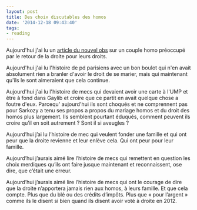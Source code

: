 ```yaml
---
layout: post
title: Des choix discutables des homos
date: '2014-12-18 09:43:40'
tags:
- reading
---
```


Aujourd'hui j'ai lu un [article du nouvel obs](http://tempsreel.nouvelobs.com/societe/20141208.OBS7279/mariage-homo-on-devrait-avoir-la-chance-d-etre-papas-avant-2017.html) sur un couple homo préoccupé par le retour de la droite pour leurs droits. 

Aujourd'hui j'ai lu l'histoire de pd parisiens avec un bon boulot qui n'en avait absolument rien a branler d'avoir le droit de se marier, mais qui maintenant qu'ils le sont aimeraient que cela continue. 

Aujourd'hui j'ai lu l'histoire de mecs qui devaient avoir une carte à l'UMP et être à fond dans Gaylib et croire que ce partit en avait quelque chose a foutre d'eux. Parcequ' aujourd'hui ils sont choqués et ne comprennent pas pour Sarkozy a tenu ses propos a propos du mariage homos et du droit des homos plus largement. Ils semblent pourtant éduqués, comment peuvent ils croire qu’il en soit autrement ? Sont il si aveugles ?

Aujourd’hui j’ai lu l’histoire de mec qui veulent fonder une famille et qui ont peur que la droite revienne et leur enlève cela. Qui ont peur pour leur famille.

Aujourd’hui j’aurais aimé lire l’histoire de mecs qui remettent en question les choix merdiques qu’ils ont faire jusque maintenant et reconnaissent, ose dire, que c’était une erreur. 

Aujourd’hui j’aurais aimé lire l’histoire de mecs qui ont le courage de dire que la droite n’apportera jamais rien aux homos, à leurs famille. Et que cela compte. Plus que du blé ou des crédits d’impôts. Plus que « pour l’argent » comme ils le disent si bien quand ils disent avoir voté à droite en 2012. 